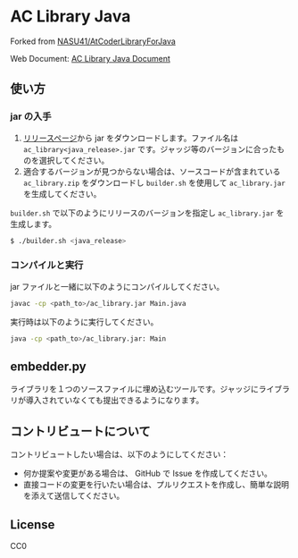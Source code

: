 # AC Library Java

Forked from [NASU41/AtCoderLibraryForJava](https://github.com/NASU41/AtCoderLibraryForJava)

Web Document: [AC Library Java Document](https://ocha98.github.io/ac-library-java/jp)

## 使い方
### jar の入手
1. [リリースページ](https://github.com/ocha98/ac-library-java/releases)から jar をダウンロードします。ファイル名は `ac_library<java_release>.jar` です。ジャッジ等のバージョンに合ったものを選択してください。
2. 適合するバージョンが見つからない場合は、ソースコードが含まれている `ac_library.zip` をダウンロードし `builder.sh` を使用して `ac_library.jar` を生成してください。

`builder.sh` で以下のようにリリースのバージョンを指定し `ac_library.jar` を生成します。

```bash
$ ./builder.sh <java_release>
```

### コンパイルと実行
jar ファイルと一緒に以下のようにコンパイルしてください。

```bash
javac -cp <path_to>/ac_library.jar Main.java
```

実行時は以下のように実行してください。

```bash
java -cp <path_to>/ac_library.jar: Main
```

## embedder.py
ライブラリを１つのソースファイルに埋め込むツールです。ジャッジにライブラリが導入されていなくても提出できるようになります。

## コントリビュートについて
コントリビュートしたい場合は、以下のようにしてください：

- 何か提案や変更がある場合は、 GitHub で Issue を作成してください。
- 直接コードの変更を行いたい場合は、プルリクエストを作成し、簡単な説明を添えて送信してください。

## License
CC0

